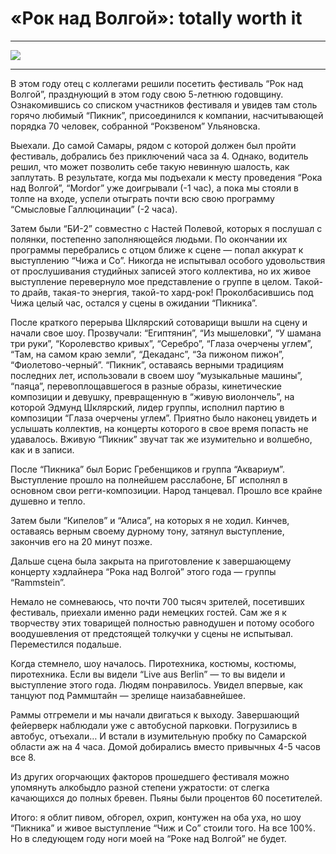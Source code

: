 # «Рок над Волгой»: totally worth it

* * *
![](/2013/06/09/rock-over-volga/img/cover.jpg)
* * *

В этом году отец с коллегами решили посетить фестиваль “Рок над Волгой”, празднующий в этом году свою 5-летнюю годовщину. Ознакомившись со списком участников фестиваля и увидев там столь горячо любимый “Пикник”, присоединился к компании, насчитывающей порядка 70 человек, собранной “Рокзвеном” Ульяновска.

Выехали. До самой Самары, рядом с которой должен был пройти фестиваль, добрались без приключений часа за 4. Однако, водитель решил, что может позволить себе такую невинную шалость, как заплутать. В результате, когда мы подъехали к месту проведения “Рока над Волгой”, “Mordor” уже доигрывали (-1 час), а пока мы стояли в толпе на входе, успели отыграть почти всю свою программу “Смысловые Галлюцинации” (-2 часа).

Затем были “БИ-2” совместно с Настей Полевой, которых я послушал с полянки, постепенно заполняющейся людьми. По окончании их программы перебрались с отцом ближе к сцене — попал аккурат к выступлению “Чижа и Co”. Никогда не испытывал особого удовольствия от прослушивания студийных записей этого коллектива, но их живое выступление перевернуло мое представление о группе в целом. Такой-то драйв, такая-то энергия, такой-то хард-рок! Проколбасившись под Чижа целый час, остался у сцены в ожидании “Пикника”.

После краткого перерыва Шклярский сотоварищи вышли на сцену и начали свое шоу. Прозвучали: “Египтянин”, “Из мышеловки”, “У шамана три руки”, “Королевство кривых”, “Серебро”, “Глаза очерчены углем”, “Там, на самом краю земли”, “Декаданс”, “За пижоном пижон”, “Фиолетово-черный”. “Пикник”, оставаясь верными традициям последних лет, использовали в своем шоу “музыкальные машины”, “паяца”, перевоплощавшегося в разные образы, кинетические композиции и девушку, превращенную в “живую виолончель”, на которой Эдмунд Шклярский, лидер группы, исполнил партию в композиции “Глаза очерчены углем”. Приятно было наконец увидеть и услышать коллектив, на концерты которого в свое время попасть не удавалось. Вживую “Пикник” звучат так же изумительно и волшебно, как и в записи.

После “Пикника” был Борис Гребенщиков и группа “Аквариум”. Выступление прошло на полнейшем расслабоне, БГ исполнял в основном свои регги-композиции. Народ танцевал. Прошло все крайне душевно и тепло.

Затем были “Кипелов” и “Алиса”, на которых я не ходил. Кинчев, оставаясь верным своему дурному тону, затянул выступление, закончив его на 20 минут позже.

Дальше сцена была закрыта на приготовление к завершающему концерту хэдлайнера “Рока над Волгой” этого года — группы “Rammstein”.

Немало не сомневаюсь, что почти 700 тысяч зрителей, посетивших фестиваль, приехали именно ради немецких гостей. Сам же я к творчеству этих товарищей полностью равнодушен и потому особого воодушевления от предстоящей толкучки у сцены не испытывал. Переместился подальше.

Когда стемнело, шоу началось. Пиротехника, костюмы, костюмы, пиротехника. Если вы видели “Live aus Berlin” — то вы видели и выступление этого года. Людям понравилось. Увидел впервые, как танцуют под Раммштайн — зрелище наизабавнейшее.

Раммы отгремели и мы начали двигаться к выходу. Завершающий фейерверк наблюдали уже с автобусной парковки. Погрузились в автобус, отъехали… И встали в изумительную пробку по Самарской области аж на 4 часа. Домой добирались вместо привычных 4-5 часов все 8.

Из других огорчающих факторов прошедшего фестиваля можно упомянуть алкобыдло разной степени ужратости: от слегка качающихся до полных бревен. Пьяны были процентов 60 посетителей.

  
Итого: я облит пивом, обгорел, охрип, контужен на оба уха, но шоу “Пикника” и живое выступление “Чиж и Co” стоили того. На все 100%. Но в следующем году ноги моей на “Роке над Волгой” не будет.
